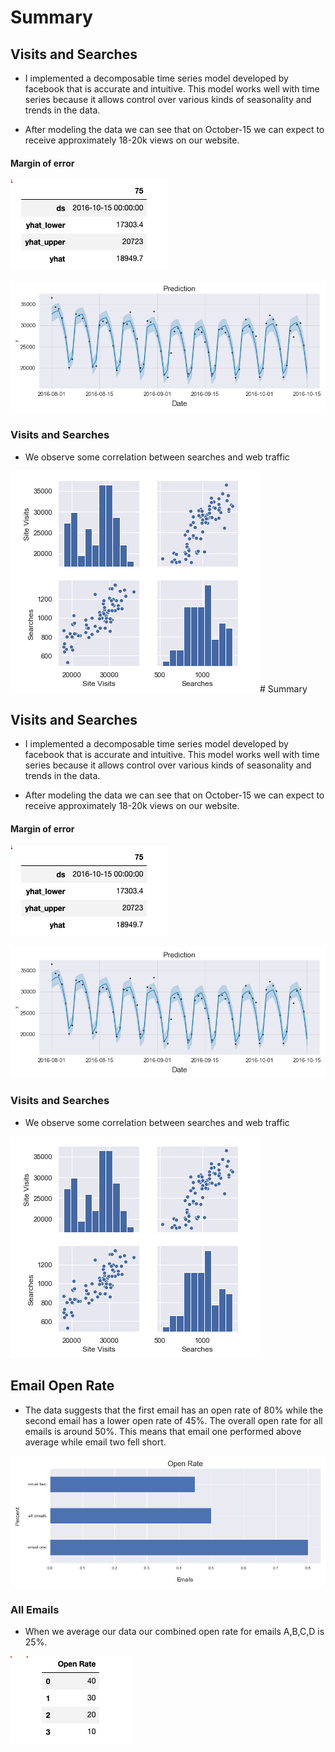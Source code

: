 # Summary

## Visits and Searches

- I implemented a decomposable time series model developed by facebook that is accurate and intuitive.
This model works well with time series because it allows control over various kinds of seasonality and trends in the data. 

- After modeling the data we can see that on October-15 we can expect to receive approximately 18-20k views on our website. 

#### Margin of error
![Margin of Error](images/error.png)

![Predictions](images/prediction.png)

### Visits and Searches

- We observe some correlation between searches and web traffic

![pairplot](images/searches.png)# Summary

## Visits and Searches

- I implemented a decomposable time series model developed by facebook that is accurate and intuitive.
This model works well with time series because it allows control over various kinds of seasonality and trends in the data. 

- After modeling the data we can see that on October-15 we can expect to receive approximately 18-20k views on our website. 

#### Margin of error
![Margin of Error](images/error.png)

![Predictions](images/prediction.png)

### Visits and Searches

- We observe some correlation between searches and web traffic

![pairplot](images/searches.png)


## Email Open Rate
- The data suggests that the first email has an open rate of 80% while the second email has a lower open rate of 45%.  The overall open rate for all emails is around 50%.  This means that email one performed above average while email two fell short.

![open_rate](images/open_rate_barh.png)

### All Emails
- When we average our data our combined open rate for emails A,B,C,D
is 25%. 

![open_rate_all](images/open_rate_all.png)



